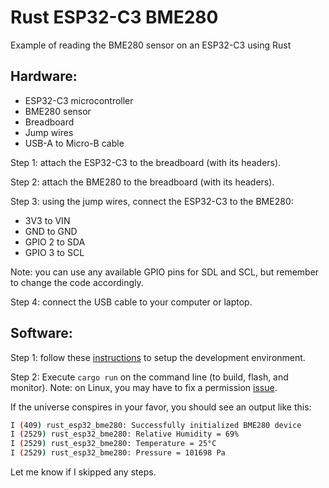 # Rust ESP32-C3 BME280

Example of reading the BME280 sensor on an ESP32-C3 using Rust

## Hardware:

- ESP32-C3 microcontroller
- BME280 sensor
- Breadboard
- Jump wires
- USB-A to Micro-B cable

Step 1: attach the ESP32-C3 to the breadboard (with its headers).

Step 2: attach the BME280 to the breadboard (with its headers).

Step 3: using the jump wires, connect the ESP32-C3 to the BME280: 

- 3V3 to VIN
- GND to GND
- GPIO 2 to SDA
- GPIO 3 to SCL

Note: you can use any available GPIO pins for SDL and SCL, but remember to change the code accordingly.

Step 4: connect the USB cable to your computer or laptop.

## Software:

Step 1: follow these [instructions](https://github.com/esp-rs/esp-idf-template?tab=readme-ov-file#prerequisites) to setup the development environment.

Step 2: Execute `cargo run` on the command line (to build, flash, and monitor). Note: on Linux, you may have to fix a permission [issue](https://github.com/esp-rs/espflash/blob/main/espflash/README.md#permissions-on-linux).

If the universe conspires in your favor, you should see an output like this:

```bash
I (409) rust_esp32_bme280: Successfully initialized BME280 device
I (2529) rust_esp32_bme280: Relative Humidity = 69%
I (2529) rust_esp32_bme280: Temperature = 25°C
I (2529) rust_esp32_bme280: Pressure = 101698 Pa
```

Let me know if I skipped any steps.

